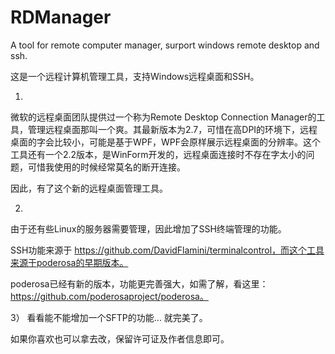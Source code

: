 # RDManager
A tool for remote computer manager, surport windows remote desktop and ssh.

这是一个远程计算机管理工具，支持Windows远程桌面和SSH。

1)
微软的远程桌面团队提供过一个称为Remote Desktop Connection Manager的工具，管理远程桌面那叫一个爽。其最新版本为2.7，可惜在高DPI的环境下，远程桌面的字会比较小，可能是基于WPF，WPF会原样展示远程桌面的分辨率。这个工具还有一个2.2版本，是WinForm开发的，远程桌面连接时不存在字太小的问题，可惜我使用的时候经常莫名的断开连接。

因此，有了这个新的远程桌面管理工具。

2)
由于还有些Linux的服务器需要管理，因此增加了SSH终端管理的功能。

SSH功能来源于 https://github.com/DavidFlamini/terminalcontrol，而这个工具来源于poderosa的早期版本。

poderosa已经有新的版本，功能更完善强大，如需了解，看这里：https://github.com/poderosaproject/poderosa。

3）
看看能不能增加一个SFTP的功能... 就完美了。


如果你喜欢也可以拿去改，保留许可证及作者信息即可。

